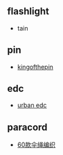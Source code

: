 
## flashlight

+ tain

## pin

+ [kingofthepin](https://kingofthepin.com/)

## edc
+ [urban edc](https://urbanedcsupply.com/collections/all-available)


## paracord
+ [60款伞绳编织](http://www.360doc.com/content/16/1229/01/16156855_618553052.shtml)
